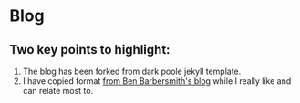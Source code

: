# Blog 

## Two key points to highlight:
1. The blog has been forked from dark poole jekyll template.
2. I have copied format [from Ben Barbersmith's blog](https://barbersmith.com/) while I really like and can relate  most to. 



